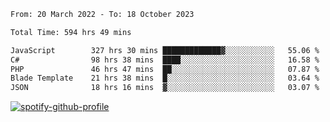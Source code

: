 <!--START_SECTION:waka-->

```txt
From: 20 March 2022 - To: 18 October 2023

Total Time: 594 hrs 49 mins

JavaScript        327 hrs 30 mins █████████████▓░░░░░░░░░░░   55.06 %
C#                98 hrs 38 mins  ████░░░░░░░░░░░░░░░░░░░░░   16.58 %
PHP               46 hrs 47 mins  ██░░░░░░░░░░░░░░░░░░░░░░░   07.87 %
Blade Template    21 hrs 38 mins  █░░░░░░░░░░░░░░░░░░░░░░░░   03.64 %
JSON              18 hrs 16 mins  ▓░░░░░░░░░░░░░░░░░░░░░░░░   03.07 %
```

<!--END_SECTION:waka-->
[![spotify-github-profile](https://spotify-github-profile.vercel.app/api/view?uid=c00zprrvy9xiloa9qnco3hmng&cover_image=true&theme=novatorem&show_offline=false&background_color=121212&bar_color=53b14f&bar_color_cover=false)](https://spotify-github-profile.vercel.app/api/view?uid=c00zprrvy9xiloa9qnco3hmng&redirect=true)



